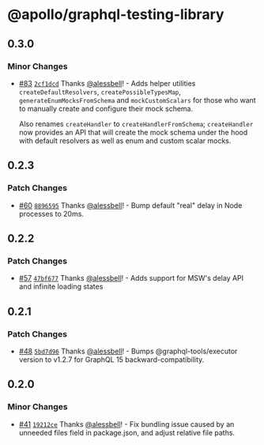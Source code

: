 # @apollo/graphql-testing-library

## 0.3.0

### Minor Changes

- [#83](https://github.com/apollographql/graphql-testing-library/pull/83) [`2cf1dcd`](https://github.com/apollographql/graphql-testing-library/commit/2cf1dcda275a47fbb50d0f606cb271ab83450a37) Thanks [@alessbell](https://github.com/alessbell)! - Adds helper utilities `createDefaultResolvers`, `createPossibleTypesMap`, `generateEnumMocksFromSchema` and `mockCustomScalars` for those who want to manually create and configure their mock schema.

  Also renames `createHandler` to `createHandlerFromSchema`; `createHandler` now provides an API that will create the mock schema under the hood with default resolvers as well as enum and custom scalar mocks.

## 0.2.3

### Patch Changes

- [#60](https://github.com/apollographql/graphql-testing-library/pull/60) [`8896595`](https://github.com/apollographql/graphql-testing-library/commit/889659514d175c110d112f76062a241e50d19670) Thanks [@alessbell](https://github.com/alessbell)! - Bump default "real" delay in Node processes to 20ms.

## 0.2.2

### Patch Changes

- [#57](https://github.com/apollographql/graphql-testing-library/pull/57) [`47bf677`](https://github.com/apollographql/graphql-testing-library/commit/47bf6778dc2a89ebed5cc103006210d0da555522) Thanks [@alessbell](https://github.com/alessbell)! - Adds support for MSW's delay API and infinite loading states

## 0.2.1

### Patch Changes

- [#48](https://github.com/apollographql/graphql-testing-library/pull/48) [`5bd7d96`](https://github.com/apollographql/graphql-testing-library/commit/5bd7d9693f3f15306eda4a8ed80503e8b1ed0b83) Thanks [@alessbell](https://github.com/alessbell)! - Bumps @graphql-tools/executor version to v1.2.7 for GraphQL 15 backward-compatibility.

## 0.2.0

### Minor Changes

- [#41](https://github.com/apollographql/graphql-testing-library/pull/41) [`19212ce`](https://github.com/apollographql/graphql-testing-library/commit/19212ce1d72b612b26061d0e987a5f5ea38e24c1) Thanks [@alessbell](https://github.com/alessbell)! - Fix bundling issue caused by an unneeded files field in package.json, and adjust relative file paths.
